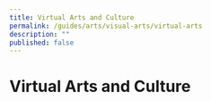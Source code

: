 ```yaml
---
title: Virtual Arts and Culture
permalink: /guides/arts/visual-arts/virtual-arts
description: ""
published: false
---
```

# Virtual Arts and Culture